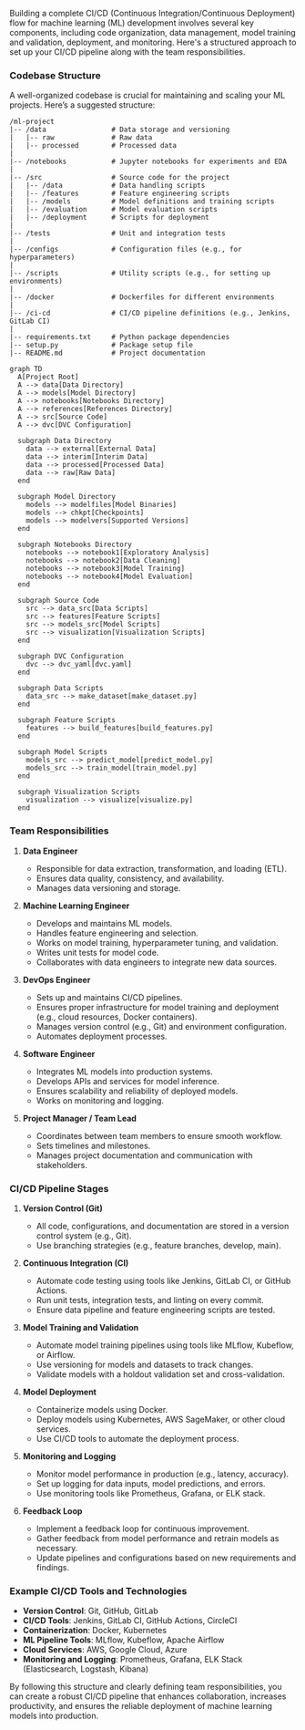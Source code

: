 Building a complete CI/CD (Continuous Integration/Continuous Deployment) flow for machine learning (ML) development involves several key components, including code organization, data management, model training and validation, deployment, and monitoring. Here's a structured approach to set up your CI/CD pipeline along with the team responsibilities.

### Codebase Structure

A well-organized codebase is crucial for maintaining and scaling your ML projects. Here’s a suggested structure:

```
/ml-project
|-- /data                # Data storage and versioning
|   |-- raw              # Raw data
|   |-- processed        # Processed data
|
|-- /notebooks           # Jupyter notebooks for experiments and EDA
|
|-- /src                 # Source code for the project
|   |-- /data            # Data handling scripts
|   |-- /features        # Feature engineering scripts
|   |-- /models          # Model definitions and training scripts
|   |-- /evaluation      # Model evaluation scripts
|   |-- /deployment      # Scripts for deployment
|
|-- /tests               # Unit and integration tests
|
|-- /configs             # Configuration files (e.g., for hyperparameters)
|
|-- /scripts             # Utility scripts (e.g., for setting up environments)
|
|-- /docker              # Dockerfiles for different environments
|
|-- /ci-cd               # CI/CD pipeline definitions (e.g., Jenkins, GitLab CI)
|
|-- requirements.txt     # Python package dependencies
|-- setup.py             # Package setup file
|-- README.md            # Project documentation
```


```mermaid
graph TD
  A[Project Root]
  A --> data[Data Directory]
  A --> models[Model Directory]
  A --> notebooks[Notebooks Directory]
  A --> references[References Directory]
  A --> src[Source Code]
  A --> dvc[DVC Configuration]

  subgraph Data Directory
    data --> external[External Data]
    data --> interim[Interim Data]
    data --> processed[Processed Data]
    data --> raw[Raw Data]
  end

  subgraph Model Directory
    models --> modelfiles[Model Binaries]
    models --> chkpt[Checkpoints]
    models --> modelvers[Supported Versions]
  end

  subgraph Notebooks Directory
    notebooks --> notebook1[Exploratory Analysis]
    notebooks --> notebook2[Data Cleaning]
    notebooks --> notebook3[Model Training]
    notebooks --> notebook4[Model Evaluation]
  end

  subgraph Source Code
    src --> data_src[Data Scripts]
    src --> features[Feature Scripts]
    src --> models_src[Model Scripts]
    src --> visualization[Visualization Scripts]
  end

  subgraph DVC Configuration
    dvc --> dvc_yaml[dvc.yaml]
  end

  subgraph Data Scripts
    data_src --> make_dataset[make_dataset.py]
  end

  subgraph Feature Scripts
    features --> build_features[build_features.py]
  end

  subgraph Model Scripts
    models_src --> predict_model[predict_model.py]
    models_src --> train_model[train_model.py]
  end

  subgraph Visualization Scripts
    visualization --> visualize[visualize.py]
  end
```

### Team Responsibilities

1. **Data Engineer**
   - Responsible for data extraction, transformation, and loading (ETL).
   - Ensures data quality, consistency, and availability.
   - Manages data versioning and storage.

2. **Machine Learning Engineer**
   - Develops and maintains ML models.
   - Handles feature engineering and selection.
   - Works on model training, hyperparameter tuning, and validation.
   - Writes unit tests for model code.
   - Collaborates with data engineers to integrate new data sources.

3. **DevOps Engineer**
   - Sets up and maintains CI/CD pipelines.
   - Ensures proper infrastructure for model training and deployment (e.g., cloud resources, Docker containers).
   - Manages version control (e.g., Git) and environment configuration.
   - Automates deployment processes.

4. **Software Engineer**
   - Integrates ML models into production systems.
   - Develops APIs and services for model inference.
   - Ensures scalability and reliability of deployed models.
   - Works on monitoring and logging.

5. **Project Manager / Team Lead**
   - Coordinates between team members to ensure smooth workflow.
   - Sets timelines and milestones.
   - Manages project documentation and communication with stakeholders.

### CI/CD Pipeline Stages

1. **Version Control (Git)**
   - All code, configurations, and documentation are stored in a version control system (e.g., Git).
   - Use branching strategies (e.g., feature branches, develop, main).

2. **Continuous Integration (CI)**
   - Automate code testing using tools like Jenkins, GitLab CI, or GitHub Actions.
   - Run unit tests, integration tests, and linting on every commit.
   - Ensure data pipeline and feature engineering scripts are tested.

3. **Model Training and Validation**
   - Automate model training pipelines using tools like MLflow, Kubeflow, or Airflow.
   - Use versioning for models and datasets to track changes.
   - Validate models with a holdout validation set and cross-validation.

4. **Model Deployment**
   - Containerize models using Docker.
   - Deploy models using Kubernetes, AWS SageMaker, or other cloud services.
   - Use CI/CD tools to automate the deployment process.

5. **Monitoring and Logging**
   - Monitor model performance in production (e.g., latency, accuracy).
   - Set up logging for data inputs, model predictions, and errors.
   - Use monitoring tools like Prometheus, Grafana, or ELK stack.

6. **Feedback Loop**
   - Implement a feedback loop for continuous improvement.
   - Gather feedback from model performance and retrain models as necessary.
   - Update pipelines and configurations based on new requirements and findings.

### Example CI/CD Tools and Technologies

- **Version Control**: Git, GitHub, GitLab
- **CI/CD Tools**: Jenkins, GitLab CI, GitHub Actions, CircleCI
- **Containerization**: Docker, Kubernetes
- **ML Pipeline Tools**: MLflow, Kubeflow, Apache Airflow
- **Cloud Services**: AWS, Google Cloud, Azure
- **Monitoring and Logging**: Prometheus, Grafana, ELK Stack (Elasticsearch, Logstash, Kibana)

By following this structure and clearly defining team responsibilities, you can create a robust CI/CD pipeline that enhances collaboration, increases productivity, and ensures the reliable deployment of machine learning models into production.